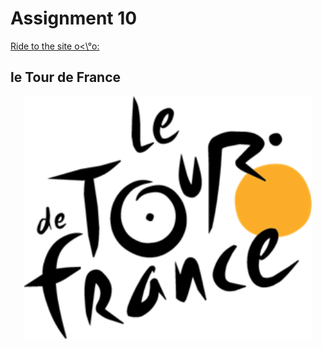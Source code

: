 # Assignment 10
[Ride to the site o<\°o:](https://bridgerfiore.github.io/MART341-WebDesign/Assignment_10/)
## le Tour de France
<p align= "center"> 
<img width=460 hight=300 src="/Assignment_10/Images/Le_Tour_de_France-logo-3C8D45948C-seeklogo.com.png">
</p><br/>